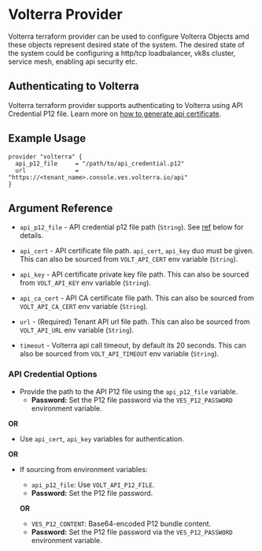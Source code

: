 # Volterra Provider

Volterra terraform provider can be used to configure Volterra Objects amd these objects represent desired state of the system. The desired state of the system could be configuring a http/tcp loadbalancer, vk8s cluster, service mesh, enabling api security etc.


## Authenticating to Volterra

Volterra terraform provider supports authenticating to Volterra using API Credential P12 file. Learn more on [how to generate api certificate](https://docs.cloud.f5.com/docs/how-to/user-mgmt/credentials).


## Example Usage

```hcl
provider "volterra" {
  api_p12_file     = "/path/to/api_credential.p12"
  url              = "https://<tenant_name>.console.ves.volterra.io/api"
}
```


## Argument Reference

* `api_p12_file` - API credential p12 file path (`String`). See [ref](#api-credential-options) below for details.

* `api_cert` - API certificate file path. `api_cert`, `api_key` duo must be given. This can also be sourced from `VOLT_API_CERT` env variable (`String`).

* `api_key` - API certificate private key file path. This can also be sourced from `VOLT_API_KEY` env variable (`String`).

* `api_ca_cert` - API CA certificate file path. This can also be sourced from `VOLT_API_CA_CERT` env variable (`String`).

* `url` - (Required) Tenant API url file path. This can also be sourced from `VOLT_API_URL` env variable (`String`).

* `timeout` - Volterra api call timeout, by default its 20 seconds. This can also be sourced from `VOLT_API_TIMEOUT` env variable (`String`).

### API Credential Options
- Provide the path to the API P12 file using the `api_p12_file` variable.
  - **Password:** Set the P12 file password via the `VES_P12_PASSWORD` environment variable.

**OR**

- Use `api_cert`, `api_key` variables for authentication.

**OR**

- If sourcing from environment variables:
  - `api_p12_file`: Use `VOLT_API_P12_FILE`.
  - **Password:** Set the P12 file password.

  **OR**

  - `VES_P12_CONTENT`: Base64-encoded P12 bundle content.
  - **Password:** Set the P12 file password via the `VES_P12_PASSWORD` environment variable.